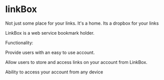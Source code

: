 # linkBox
Not just some place for your links. It's a home.
Its a dropbox for your links

LinkBox is a web service bookmark holder.

Functionality:

Provide users with an easy to use account.

Allow users to store and access links on your account from LinkBox.

Ability to access your account from any device


